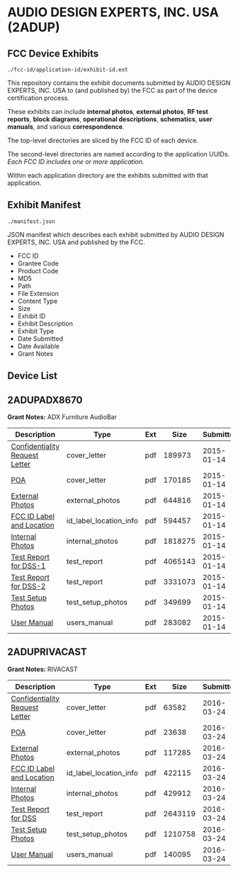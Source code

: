 # AUDIO DESIGN EXPERTS, INC. USA (2ADUP)
## FCC Device Exhibits

```
./fcc-id/application-id/exhibit-id.ext
```

This repository contains the exhibit documents submitted by AUDIO DESIGN EXPERTS, INC. USA to (and published by) the FCC as part of the device certification process.

These exhibits can include **internal photos**, **external photos**, **RF test reports**, **block diagrams**, **operational descriptions**, **schematics**, **user manuals**, and various **correspondence**.

The top-level directories are sliced by the FCC ID of each device.

The second-level directories are named according to the application UUIDs. *Each FCC ID includes one or more application.*

Within each application directory are the exhibits submitted with that application. 

## Exhibit Manifest

```
./manifest.json
```

JSON manifest which describes each exhibit submitted by AUDIO DESIGN EXPERTS, INC. USA and published by the FCC.

- FCC ID
- Grantee Code
- Product Code
- MD5
- Path
- File Extension
- Content Type
- Size
- Exhibit ID
- Exhibit Description
- Exhibit Type
- Date Submitted
- Date Available
- Grant Notes

## Device List
## 2ADUPADX8670
**Grant Notes:** ADX Furniture AudioBar

| Description | Type | Ext | Size | Submitted | Available |
| ----------- | ---- | --- | ---- | --------- | --------- |
| [Confidentiality Request Letter](2ADUPADX8670/db41d2647295510cf73687d4a0e0d65f/2500044.pdf) | cover_letter | pdf | 189973 | 2015-01-14 | 2015-01-14 |
| [POA](2ADUPADX8670/db41d2647295510cf73687d4a0e0d65f/2500045.pdf) | cover_letter | pdf | 170185 | 2015-01-14 | 2015-01-14 |
| [External Photos](2ADUPADX8670/db41d2647295510cf73687d4a0e0d65f/2500046.pdf) | external_photos | pdf | 644816 | 2015-01-14 | 2015-01-14 |
| [FCC ID Label and Location](2ADUPADX8670/db41d2647295510cf73687d4a0e0d65f/2500048.pdf) | id_label_location_info | pdf | 594457 | 2015-01-14 | 2015-01-14 |
| [Internal Photos](2ADUPADX8670/db41d2647295510cf73687d4a0e0d65f/2500047.pdf) | internal_photos | pdf | 1818275 | 2015-01-14 | 2015-01-14 |
| [Test Report for DSS-1](2ADUPADX8670/db41d2647295510cf73687d4a0e0d65f/2500049.pdf) | test_report | pdf | 4065143 | 2015-01-14 | 2015-01-14 |
| [Test Report for DSS-2](2ADUPADX8670/db41d2647295510cf73687d4a0e0d65f/2500050.pdf) | test_report | pdf | 3331073 | 2015-01-14 | 2015-01-14 |
| [Test Setup Photos](2ADUPADX8670/db41d2647295510cf73687d4a0e0d65f/2500051.pdf) | test_setup_photos | pdf | 349699 | 2015-01-14 | 2015-01-14 |
| [User Manual](2ADUPADX8670/db41d2647295510cf73687d4a0e0d65f/2500052.pdf) | users_manual | pdf | 283082 | 2015-01-14 | 2015-01-14 |
## 2ADUPRIVACAST
**Grant Notes:** RIVACAST

| Description | Type | Ext | Size | Submitted | Available |
| ----------- | ---- | --- | ---- | --------- | --------- |
| [Confidentiality Request Letter](2ADUPRIVACAST/9bbf14968aa6d6821c83b2a8952afb43/2941191.pdf) | cover_letter | pdf | 63582 | 2016-03-24 | 2016-03-24 |
| [POA](2ADUPRIVACAST/9bbf14968aa6d6821c83b2a8952afb43/2941192.pdf) | cover_letter | pdf | 23638 | 2016-03-24 | 2016-03-24 |
| [External Photos](2ADUPRIVACAST/9bbf14968aa6d6821c83b2a8952afb43/2941193.pdf) | external_photos | pdf | 117285 | 2016-03-24 | 2016-03-24 |
| [FCC ID Label and Location](2ADUPRIVACAST/9bbf14968aa6d6821c83b2a8952afb43/2941195.pdf) | id_label_location_info | pdf | 422115 | 2016-03-24 | 2016-03-24 |
| [Internal Photos](2ADUPRIVACAST/9bbf14968aa6d6821c83b2a8952afb43/2941194.pdf) | internal_photos | pdf | 429912 | 2016-03-24 | 2016-03-24 |
| [Test Report for DSS](2ADUPRIVACAST/9bbf14968aa6d6821c83b2a8952afb43/2941196.pdf) | test_report | pdf | 2643119 | 2016-03-24 | 2016-03-24 |
| [Test Setup Photos](2ADUPRIVACAST/9bbf14968aa6d6821c83b2a8952afb43/2941197.pdf) | test_setup_photos | pdf | 1210758 | 2016-03-24 | 2016-03-24 |
| [User Manual](2ADUPRIVACAST/9bbf14968aa6d6821c83b2a8952afb43/2941198.pdf) | users_manual | pdf | 140095 | 2016-03-24 | 2016-03-24 |
